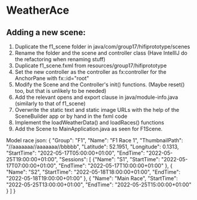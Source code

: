 # WeatherAce

## Adding a new scene:
1. Duplicate the f1_scene folder in java/com/group17/hifiprototype/scenes 
2. Rename the folder and the scene and controller class (Have IntellIJ do the refactoring when renaming stuff)
3. Duplicate f1_scene.fxml from resources/group17/hifiprototype 
4. Set the new controller as the controller as fx:controller for the AnchorPane with fx::id="root"
5. Modify the Scene and the Controller's init() functions. (Maybe reset() too, but that is unlikely to be needed)
6. Add the relevant opens and export clause in java/module-info.java (similarly to that of f1_scene)
7. Overwrite the static text and static image URLs with the help of the SceneBuilder app or by hand in the fxml code
8. Implement the loadWeatherData() and loadRaces() functions
9. Add the Scene to MainApplication.java as seen for F1Scene.

Model race json:
{
  "Group": "F1",
  "Name": "F1 Race 1",
  "ThumbnailPath": "//aaaaaaa//aaaaaaa//bbbbb",
  "Latitude": 52.1951,
  "Longitude": 0.1313,
  "StartTime": "2022-05-17T05:00:00+01:00",
  "EndTime": "2022-05-25T19:00:00+01:00",
  "Sessions": [
    {"Name": "S1",
      "StartTime": "2022-05-17T07:00:00+01:00",
      "EndTime": "2022-05-17T10:00:00+01:00"
    },
    {
      "Name": "S2",
      "StartTime": "2022-05-18T18:00:00+01:00",
      "EndTime": "2022-05-18T19:00:00+01:00"
    },
    {
      "Name": "Main Race",
      "StartTime": "2022-05-25T13:00:00+01:00",
      "EndTime": "2022-05-25T15:00:00+01:00"
    }
  ]
}

